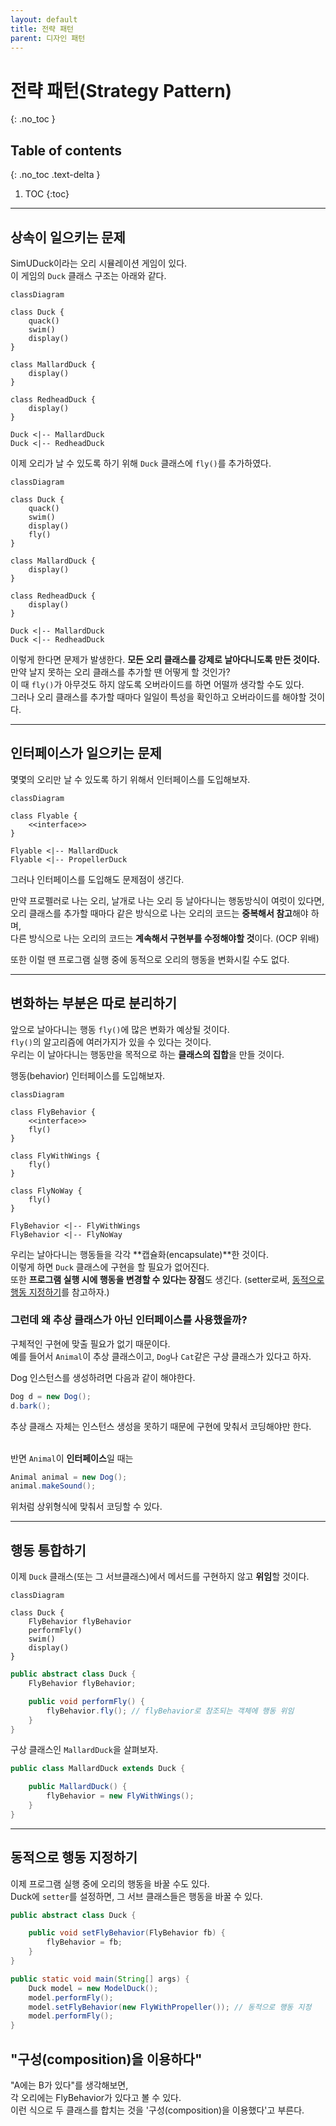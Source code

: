 ```yaml
---
layout: default
title: 전략 패턴
parent: 디자인 패턴
---
```


# 전략 패턴(Strategy Pattern)
{: .no_toc }

## Table of contents
{: .no_toc .text-delta }

1. TOC
{:toc}

---

## 상속이 일으키는 문제

SimUDuck이라는 오리 시뮬레이션 게임이 있다.  
이 게임의 ```Duck``` 클래스 구조는 아래와 같다.

```mermaid
classDiagram

class Duck {
    quack()
    swim()
    display()
}

class MallardDuck {
    display()
}

class RedheadDuck {
    display()
}

Duck <|-- MallardDuck
Duck <|-- RedheadDuck 
```

이제 오리가 날 수 있도록 하기 위해 ```Duck``` 클래스에 ```fly()```를 추가하였다.

```mermaid
classDiagram

class Duck {
    quack()
    swim()
    display()
    fly()
}

class MallardDuck {
    display()
}

class RedheadDuck {
    display()
}

Duck <|-- MallardDuck
Duck <|-- RedheadDuck 
```

이렇게 한다면 문제가 발생한다. __모든 오리 클래스를 강제로 날아다니도록 만든 것이다.__  
만약 날지 못하는 오리 클래스를 추가할 땐 어떻게 할 것인가?  
이 때 ```fly()```가 아무것도 하지 않도록 오버라이드를 하면 어떨까 생각할 수도 있다.  
그러나 오리 클래스를 추가할 때마다 일일이 특성을 확인하고 오버라이드를 해야할 것이다.

---

## 인터페이스가 일으키는 문제

몇몇의 오리만 날 수 있도록 하기 위해서 인터페이스를 도입해보자.  

```mermaid
classDiagram

class Flyable {
    <<interface>>
}

Flyable <|-- MallardDuck
Flyable <|-- PropellerDuck
```

그러나 인터페이스를 도입해도 문제점이 생긴다.  

만약 프로펠러로 나는 오리, 날개로 나는 오리 등 날아다니는 행동방식이 여럿이 있다면,  
오리 클래스를 추가할 때마다 같은 방식으로 나는 오리의 코드는 **중복해서 참고**해야 하며,  
다른 방식으로 나는 오리의 코드는 **계속해서 구현부를 수정해야할 것**이다. (OCP 위배)  

또한 이럴 땐 프로그램 실행 중에 동적으로 오리의 행동을 변화시킬 수도 없다.

---

## 변화하는 부분은 따로 분리하기

앞으로 날아다니는 행동 ```fly()```에 많은 변화가 예상될 것이다.  
```fly()```의 알고리즘에 여러가지가 있을 수 있다는 것이다.  
우리는 이 날아다니는 행동만을 목적으로 하는 **클래스의 집합**을 만들 것이다.  

행동(behavior) 인터페이스를 도입해보자.  

```mermaid
classDiagram

class FlyBehavior {
    <<interface>>
    fly()
}

class FlyWithWings {
    fly()
}

class FlyNoWay {
    fly()
}

FlyBehavior <|-- FlyWithWings
FlyBehavior <|-- FlyNoWay
```

우리는 날아다니는 행동들을 각각 **캡슐화(encapsulate)**한 것이다.  
이렇게 하면 ```Duck``` 클래스에 구현을 할 필요가 없어진다.  
또한 **프로그램 실행 시에 행동을 변경할 수 있다는 장점**도 생긴다. (setter로써, [동적으로 행동 지정하기](#동적으로-행동-지정하기)를 참고하자.)  

### 그런데 왜 추상 클래스가 아닌 인터페이스를 사용했을까?

구체적인 구현에 맞출 필요가 없기 때문이다.  
예를 들어서 ```Animal```이 추상 클래스이고, ```Dog```나 ```Cat```같은 구상 클래스가 있다고 하자.  

Dog 인스턴스를 생성하려면 다음과 같이 해야한다.
```java
Dog d = new Dog();
d.bark();
```
추상 클래스 자체는 인스턴스 생성을 못하기 때문에 구현에 맞춰서 코딩해야만 한다.  
<br>

반면 ```Animal```이 **인터페이스**일 때는
```java
Animal animal = new Dog();
animal.makeSound();
```
위처럼 상위형식에 맞춰서 코딩할 수 있다.

---

## 행동 통합하기

이제 ```Duck``` 클래스(또는 그 서브클래스)에서 메서드를 구현하지 않고 **위임**할 것이다.

```mermaid
classDiagram

class Duck {
    FlyBehavior flyBehavior
    performFly()
    swim()
    display()
}
```

```java
public abstract class Duck {
    FlyBehavior flyBehavior;

    public void performFly() {
        flyBehavior.fly(); // flyBehavior로 참조되는 객체에 행동 위임
    }
}
```

구상 클래스인 ```MallardDuck```을 살펴보자.
```java
public class MallardDuck extends Duck {

    public MallardDuck() {
        flyBehavior = new FlyWithWings();
    }
}
```

---

## 동적으로 행동 지정하기

이제 프로그램 실행 중에 오리의 행동을 바꿀 수도 있다.  
Duck에 ```setter```를 설정하면, 그 서브 클래스들은 행동을 바꿀 수 있다.

```java
public abstract class Duck {

    public void setFlyBehavior(FlyBehavior fb) {
        flyBehavior = fb;
    }
}

public static void main(String[] args) {
    Duck model = new ModelDuck();
    model.performFly();
    model.setFlyBehavior(new FlyWithPropeller()); // 동적으로 행동 지정
    model.performFly();
}
```

## "구성(composition)을 이용하다"

"A에는 B가 있다"를 생각해보면,  
각 오리에는 FlyBehavior가 있다고 볼 수 있다.  
이런 식으로 두 클래스를 합치는 것을 '구성(composition)을 이용했다'고 부른다.